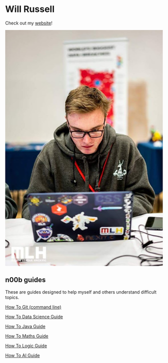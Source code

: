 # Will Russell

Check out my [website](https://will-russell.com)!

![Me](img/profile.jpg)

## n00b guides

These are guides designed to help myself and others understand difficult topics.

[How To Git (command line)](git/git.md)

[How To Data Science Guide](data-science/data-science-home.md)

[How To Java Guide](java/java-home.md)

[How To Maths Guide](maths/maths-home.md)

[How To Logic Guide](logic/Definitions.md)

[How To AI Guide](ai/definitions.md)